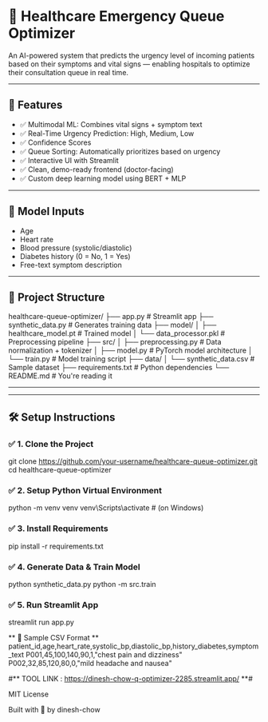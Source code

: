 # 🏥 Healthcare Emergency Queue Optimizer

An AI-powered system that predicts the urgency level of incoming patients based on their symptoms and vital signs — enabling hospitals to optimize their consultation queue in real time.

---

## 🚀 Features

- ✅ Multimodal ML: Combines vital signs + symptom text
- ✅ Real-Time Urgency Prediction: High, Medium, Low
- ✅ Confidence Scores
- ✅ Queue Sorting: Automatically prioritizes based on urgency
- ✅ Interactive UI with Streamlit
- ✅ Clean, demo-ready frontend (doctor-facing)
- ✅ Custom deep learning model using BERT + MLP

---

## 🧪 Model Inputs

- Age
- Heart rate
- Blood pressure (systolic/diastolic)
- Diabetes history (0 = No, 1 = Yes)
- Free-text symptom description
  
---


## 📁 Project Structure
healthcare-queue-optimizer/
├── app.py # Streamlit app
├── synthetic_data.py # Generates training data
├── model/
│ ├── healthcare_model.pt # Trained model
│ └── data_processor.pkl # Preprocessing pipeline
├── src/
│ ├── preprocessing.py # Data normalization + tokenizer
│ ├── model.py # PyTorch model architecture
│ └── train.py # Model training script
├── data/
│ └── synthetic_data.csv # Sample dataset
├── requirements.txt # Python dependencies
└── README.md # You're reading it

---


---

## 🛠️ Setup Instructions

### ✅ 1. Clone the Project
   git clone https://github.com/your-username/healthcare-queue-optimizer.git
   cd healthcare-queue-optimizer
   
### ✅ 2. Setup Python Virtual Environment
   python -m venv venv
   venv\Scripts\activate   # (on Windows)
   
### ✅ 3. Install Requirements
   pip install -r requirements.txt
   
### ✅ 4. Generate Data & Train Model
   python synthetic_data.py
   python -m src.train
   
### ✅ 5. Run Streamlit App   
   streamlit run app.py
   
** 🧠 Sample CSV Format **
    patient_id,age,heart_rate,systolic_bp,diastolic_bp,history_diabetes,symptom_text
    P001,45,100,140,90,1,"chest pain and dizziness"
    P002,32,85,120,80,0,"mild headache and nausea"


#** TOOL LINK : https://dinesh-chow-q-optimizer-2285.streamlit.app/   **#


MIT License

Built with 💙 by dinesh-chow
